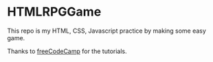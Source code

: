 # HTMLRPGGame

This repo is my HTML, CSS, Javascript practice by making some easy game.

Thanks to [freeCodeCamp](https://www.freecodecamp.org) for the tutorials.
